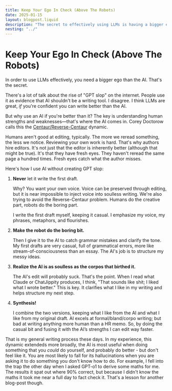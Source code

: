 ```yaml
---
title: Keep Your Ego In Check (Above The Robots)
date: 2025-01-15
layout: blogpost.liquid
description: "The secret to effectively using LLMs is having a bigger ego than the AI. This blog post explores how to harness the power of AI while maintaining human strengths."
nesting: "../"
---
```


# Keep Your Ego In Check (Above The Robots)

In order to use LLMs effectively, you need a bigger ego than the AI. That's the secret.

There's a lot of talk about the rise of "GPT slop" on the internet. People use it as evidence that AI shouldn't be a writing tool. I disagree. I think LLMs are great, _if_ you're confident you can write better than the AI.

But why use an AI if you're better than it? The key is understanding human strengths and weaknesses—that's where the AI comes in. Corey Doctorow calls this the [Centaur/Reverse-Centaur](https://pluralistic.net/2022/04/17/revenge-of-the-chickenized-reverse-centaurs) dynamic.

Humans aren't good at editing, typically. The more we reread something, the less we notice. Reviewing your own work is hard. That's why authors hire editors. It's not just that the editor is inherently better (although that might be true). It's that they have fresh eyes. They haven't reread the same page a hundred times. Fresh eyes catch what the author misses.

Here's how I use AI without creating GPT slop:

1. **Never** let it write the first draft.

    Why? You want your own voice. Voice can be preserved through editing, but it is near impossible to inject voice into soulless writing. We're also trying to avoid the Reverse-Centaur problem. Humans do the creative part, robots do the boring part.

    I write the first draft myself, keeping it casual. I emphasize my voice, my phrases, metaphors, and flourishes.

2. **Make the robot do the boring bit.**

    Then I give it to the AI to catch grammar mistakes and clarify the tone. My first drafts are very casual, full of grammatical errors, more like stream-of-consciousness than an essay. The AI's job is to structure my messy ideas.

3. **Realize the AI is as soulless as the corpos that birthed it.**

    The AI's edit will probably suck. That's the point. When I read what Claude or ChatJippity produces, I think, "That sounds like shit; I liked what I wrote better." This is key. It clarifies what I like in my writing and helps structure my next step.

4. **Synthesis!**

    I combine the two versions, keeping what I like from the AI and what I like from my original draft. AI excels at formal/bland/corpo writing; but bad at writing anything more human than a HR memo. So, by doing the casual bit and fusing it with the AI’s strengths I can edit way faster.

That is my general writing process these days. In my experience, this dynamic extendeds more broadly,  the AI is most useful when doing something that you *could* do yourself, and probably do better - but don't feel like it. You are most likely to fall for its hallucinations when you are asking it to do something you don't know how to do. For example, I fell into the trap the other day when I asked GPT-o1 to derive some maths for me. The results it spat out where 90% correct, but because I didn't know the maths it took me near a full day to fact check it. That's a lesson for another blog-post though.
